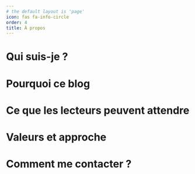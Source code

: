 ```yaml
---
# the default layout is 'page'
icon: fas fa-info-circle
order: 4
title: À propos
---
```

# Qui suis-je ?

# Pourquoi ce blog

# Ce que les lecteurs peuvent attendre

# Valeurs et approche

# Comment me contacter ?


